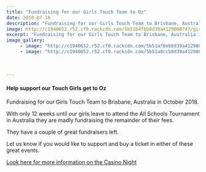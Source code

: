 ```yaml
---
title: "Fundraising for our Girls Touch Team to Oz"
date: 2018-07-16
description: "Fundraising for our Girls Touch Team to Brisbane, Australia in October 2018..."
image: http://c1940652.r52.cf0.rackcdn.com/5b51b4fbb8d39a4129000747/girls-touch-team-going-to-brisbane-2018.jpg
excerpt: "Fundraising for our Girls Touch Team to Brisbane, Australia in October 2018."
image_gallery:
     - image: "http://c1940652.r52.cf0.rackcdn.com/5b51af8eb8d39a4129000745/Touch-team-fundraiser-hungi-chop-suey.jpg"
     - image: "http://c1940652.r52.cf0.rackcdn.com/5b51a8ccb8d39a4129000743/CASINO-NIGHT-POSTER.jpg"
    
    
    
---
```


<h4>Help support our Touch Girls get to Oz</h4>
<p><span>Fundraising for our Girls Touch Team to Brisbane, Australia in October 2018.</span></p>
<p><span>With only 12 weeks until our girls leave to attend the All Schools Tournament in Australia they are madly fundraising the remainder of their fees.</span></p>
<p><span>They have a couple of great fundraisers left.</span></p>
<p><span>Let us know if you would like to support and buy a ticket in either of these great events.</span></p>
<p><a href="http://www.whanganuihigh.school.nz/news/upcoming-events-2/casino-night-help-support-our-touch-girls-get-to-oz">Look here for more information on the Casino Night</a></p>

